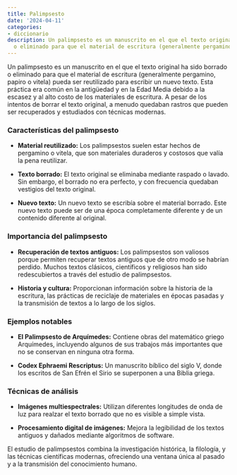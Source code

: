 ```yaml
---
title: Palimpsesto
date: '2024-04-11'
categories:
- diccionario
description: Un palimpsesto es un manuscrito en el que el texto original ha sido borrado
  o eliminado para que el material de escritura (generalmente pergamino, papiro o
---
```


Un palimpsesto es un manuscrito en el que el texto original ha sido borrado o eliminado para que el material de escritura (generalmente pergamino, papiro o vitela) pueda ser reutilizado para escribir un nuevo texto. Esta práctica era común en la antigüedad y en la Edad Media debido a la escasez y al alto costo de los materiales de escritura. A pesar de los intentos de borrar el texto original, a menudo quedaban rastros que pueden ser recuperados y estudiados con técnicas modernas.

### Características del palimpsesto

- **Material reutilizado:** Los palimpsestos suelen estar hechos de pergamino o vitela, que son materiales duraderos y costosos que valía la pena reutilizar.

- **Texto borrado:** El texto original se eliminaba mediante raspado o lavado. Sin embargo, el borrado no era perfecto, y con frecuencia quedaban vestigios del texto original.

- **Nuevo texto:** Un nuevo texto se escribía sobre el material borrado. Este nuevo texto puede ser de una época completamente diferente y de un contenido diferente al original.

### Importancia del palimpsesto

- **Recuperación de textos antiguos:** Los palimpsestos son valiosos porque permiten recuperar textos antiguos que de otro modo se habrían perdido. Muchos textos clásicos, científicos y religiosos han sido redescubiertos a través del estudio de palimpsestos.

- **Historia y cultura:** Proporcionan información sobre la historia de la escritura, las prácticas de reciclaje de materiales en épocas pasadas y la transmisión de textos a lo largo de los siglos.

### Ejemplos notables

- **El Palimpsesto de Arquímedes:** Contiene obras del matemático griego Arquímedes, incluyendo algunos de sus trabajos más importantes que no se conservan en ninguna otra forma.

- **Codex Ephraemi Rescriptus:** Un manuscrito bíblico del siglo V, donde los escritos de San Efrén el Sirio se superponen a una Biblia griega.

### Técnicas de análisis

- **Imágenes multiespectrales:** Utilizan diferentes longitudes de onda de luz para realzar el texto borrado que no es visible a simple vista.

- **Procesamiento digital de imágenes:** Mejora la legibilidad de los textos antiguos y dañados mediante algoritmos de software.

El estudio de palimpsestos combina la investigación histórica, la filología, y las técnicas científicas modernas, ofreciendo una ventana única al pasado y a la transmisión del conocimiento humano.